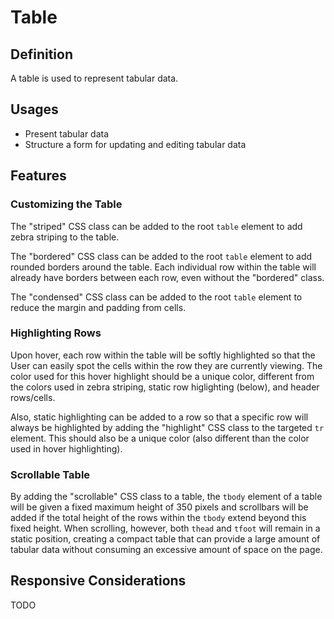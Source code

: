# Table

## Definition

A table is used to represent tabular data.

## Usages

* Present tabular data
* Structure a form for updating and editing tabular data

## Features

### Customizing the Table

The "striped" CSS class can be added to the root `table` element to add zebra striping to the table.

The "bordered" CSS class can be added to the root `table` element to add rounded borders around the table. Each
individual row within the table will already have borders between each row, even without the "bordered" class.

The "condensed" CSS class can be added to the root `table` element to reduce the margin and padding from cells.

### Highlighting Rows

Upon hover, each row within the table will be softly highlighted so that the User can easily spot the cells within the
row they are currently viewing. The color used for this hover highlight should be a unique color, different from the
colors used in zebra striping, static row higlighting (below), and header rows/cells.

Also, static highlighting can be added to a row so that a specific row will always be highlighted by adding the
"highlight" CSS class to the targeted `tr` element. This should also be a unique color (also different than the color
used in hover highlighting).

### Scrollable Table

By adding the "scrollable" CSS class to a table, the `tbody` element of a table will be given a fixed maximum height
of 350 pixels and scrollbars will be added if the total height of the rows within the `tbody` extend beyond this fixed
height. When scrolling, however, both `thead` and `tfoot` will remain in a static position, creating a compact table
that can provide a large amount of tabular data without consuming an excessive amount of space on the page.

## Responsive Considerations

TODO